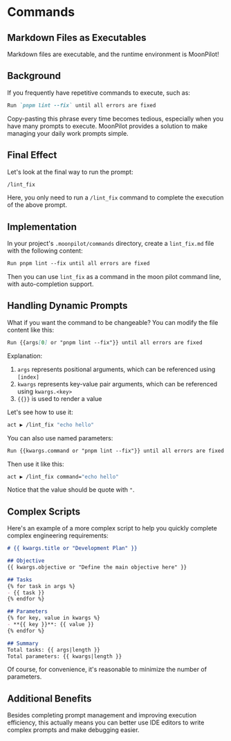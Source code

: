 # Commands

## Markdown Files as Executables

Markdown files are executable, and the runtime environment is MoonPilot!

## Background

If you frequently have repetitive commands to execute, such as:


```markdown
Run `pnpm lint --fix` until all errors are fixed
```

Copy-pasting this phrase every time becomes tedious, especially when you have many prompts to execute. MoonPilot provides a solution to make managing your daily work prompts simple.

## Final Effect

Let's look at the final way to run the prompt:

```bash
/lint_fix
```

Here, you only need to run a `/lint_fix` command to complete the execution of the above prompt.

## Implementation

In your project's `.moonpilot/commands` directory, create a `lint_fix.md` file with the following content:

```markdown
Run pnpm lint --fix until all errors are fixed
```

Then you can use `lint_fix` as a command in the moon pilot command line, with auto-completion support.

## Handling Dynamic Prompts

What if you want the command to be changeable? You can modify the file content like this:

```markdown
Run {{args[0] or "pnpm lint --fix"}} until all errors are fixed
```

Explanation:

1. `args` represents positional arguments, which can be referenced using `[index]`
2. `kwargs` represents key-value pair arguments, which can be referenced using `kwargs.<key>`
3. `{{}}` is used to render a value

Let's see how to use it:

```bash
act ▶ /lint_fix "echo hello"
```

You can also use named parameters:

```markdown
Run {{kwargs.command or "pnpm lint --fix"}} until all errors are fixed
```

Then use it like this:

```bash
act ▶ /lint_fix command="echo hello"
```

Notice that the value should be quote with `"`.

## Complex Scripts

Here's an example of a more complex script to help you quickly complete complex engineering requirements:

```markdown
# {{ kwargs.title or "Development Plan" }}

## Objective
{{ kwargs.objective or "Define the main objective here" }}

## Tasks
{% for task in args %}
- {{ task }}
{% endfor %}

## Parameters
{% for key, value in kwargs %}
- **{{ key }}**: {{ value }}
{% endfor %}

## Summary
Total tasks: {{ args|length }}
Total parameters: {{ kwargs|length }}
```

Of course, for convenience, it's reasonable to minimize the number of parameters.

## Additional Benefits

Besides completing prompt management and improving execution efficiency, this actually means you can better use IDE editors to write complex prompts and make debugging easier. 